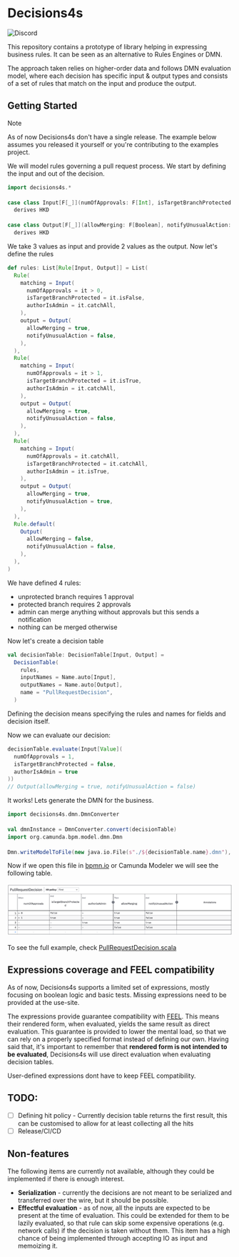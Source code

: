 # Decisions4s

![Discord](https://img.shields.io/discord/1240565362601230367?style=flat-square&logo=discord&link=https%3A//bit.ly/business4s-discord)

This repository contains a prototype of library helping in expressing business rules. It can be seen as an alternative
to Rules Engines or DMN.

The approach taken relies on higher-order data and follows DMN evaluation model, where each decision has specific
input & output types and consists of a set of rules that match on the input and produce the output.

## Getting Started

> [!NOTE]
> As of now Decisions4s don't have a single release. The example below assumes you released it yourself or you're
> contributing to the examples project.

We will model rules governing a pull request process. We start by defining the input and out of the decision.

```scala 3
import decisions4s.*

case class Input[F[_]](numOfApprovals: F[Int], isTargetBranchProtected: F[Boolean], authorIsAdmin: F[Boolean])
  derives HKD

case class Output[F[_]](allowMerging: F[Boolean], notifyUnusualAction: F[Boolean])
  derives HKD
```

We take 3 values as input and provide 2 values as the output. Now let's define the rules

```scala 3
def rules: List[Rule[Input, Output]] = List(
  Rule(
    matching = Input(
      numOfApprovals = it > 0,
      isTargetBranchProtected = it.isFalse,
      authorIsAdmin = it.catchAll,
    ),
    output = Output(
      allowMerging = true,
      notifyUnusualAction = false,
    ),
  ),
  Rule(
    matching = Input(
      numOfApprovals = it > 1,
      isTargetBranchProtected = it.isTrue,
      authorIsAdmin = it.catchAll,
    ),
    output = Output(
      allowMerging = true,
      notifyUnusualAction = false,
    ),
  ),
  Rule(
    matching = Input(
      numOfApprovals = it.catchAll,
      isTargetBranchProtected = it.catchAll,
      authorIsAdmin = it.isTrue,
    ),
    output = Output(
      allowMerging = true,
      notifyUnusualAction = true,
    ),
  ),
  Rule.default(
    Output(
      allowMerging = false,
      notifyUnusualAction = false,
    ),
  ),
)
```

We have defined 4 rules:

* unprotected branch requires 1 approval
* protected branch requires 2 approvals
* admin can merge anything without approvals but this sends a notification
* nothing can be merged otherwise

Now let's create a decision table

```scala 3
val decisionTable: DecisionTable[Input, Output] =
  DecisionTable(
    rules,
    inputNames = Name.auto[Input],
    outputNames = Name.auto[Output],
    name = "PullRequestDecision",
  )
```

Defining the decision means specifying the rules and names for fields and decision itself.

Now we can evaluate our decision:

```scala 3
decisionTable.evaluate(Input[Value](
  numOfApprovals = 1,
  isTargetBranchProtected = false,
  authorIsAdmin = true
))
// Output(allowMerging = true, notifyUnusualAction = false)
```

It works! Lets generate the DMN for the business.

```scala 3
import decisions4s.dmn.DmnConverter

val dmnInstance = DmnConverter.convert(decisionTable)
import org.camunda.bpm.model.dmn.Dmn

Dmn.writeModelToFile(new java.io.File(s"./${decisionTable.name}.dmn"), dmnInstance)
```

Now if we open this file in [bpmn.io](https://bpmn.io/toolkit/dmn-js/) or Camunda Modeler we will see the following
table.

![PullRequestDecision.png](docs/PullRequestDecision.png)

To see the full example,
check [PullRequestDecision.scala](decisions4s-examples/src/main/scala/decisions4s/example/docs/PullRequestDecision.scala)

## Expressions coverage and FEEL compatibility

As of now, Decisions4s supports a limited set of expressions, mostly focusing on boolean logic and basic tests. Missing
expressions need to be provided at the use-site.

The expressions provide guarantee compatibility
with [FEEL](https://docs.camunda.io/docs/components/modeler/feel/what-is-feel/). This means their rendered form, when
evaluated, yields the same result as direct evaluation. This guarantee is provided to lower the mental load, so that we
can rely on a properly specified format instead of defining our own. Having said that, it's important to remember that
**rendered form is not intended to be evaluated**, Decisions4s will use direct evaluation when evaluating decision
tables.

User-defined expressions dont have to keep FEEL compatibility.

## TODO:

* [ ] Defining hit policy - Currently decision table returns the first result, this can be customised to allow for at
  least collecting all the hits
* [ ] Release/CI/CD

## Non-features

The following items are currently not available, although they could be implemented if there is enough interest.

* **Serialization** - currently the decisions are not meant to be serialized and transferred over the wire, but it
  should be possible.
* **Effectful evaluation** - as of now, all the inputs are expected to be present at the time of evaluation. This could
  be extended for them to be lazily evaluated, so that rule can skip some expensive operations (e.g. network calls) if
  the decision is taken without them. This item has a high chance of being implemented through accepting IO as input and
  memoizing it. 